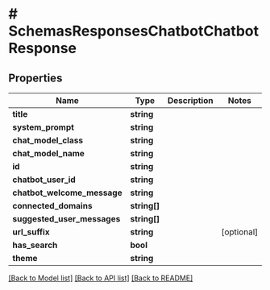 # # SchemasResponsesChatbotChatbotResponse

## Properties

Name | Type | Description | Notes
------------ | ------------- | ------------- | -------------
**title** | **string** |  |
**system_prompt** | **string** |  |
**chat_model_class** | **string** |  |
**chat_model_name** | **string** |  |
**id** | **string** |  |
**chatbot_user_id** | **string** |  |
**chatbot_welcome_message** | **string** |  |
**connected_domains** | **string[]** |  |
**suggested_user_messages** | **string[]** |  |
**url_suffix** | **string** |  | [optional]
**has_search** | **bool** |  |
**theme** | **string** |  |

[[Back to Model list]](../../README.md#models) [[Back to API list]](../../README.md#endpoints) [[Back to README]](../../README.md)
